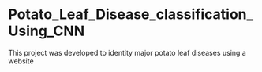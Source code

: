 # Potato_Leaf_Disease_classification_Using_CNN
This project was developed to identity major potato leaf diseases using a website
